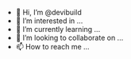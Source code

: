 - 👋 Hi, I’m @devibuild
- 👀 I’m interested in ...
- 🌱 I’m currently learning ...
- 💞️ I’m looking to collaborate on ...
- 📫 How to reach me ...

<!---
devibuild/devibuild is a ✨ special ✨ repository because its `README.md` (this file) appears on your GitHub profile.
You can click the Preview link to take a look at your changes.
--->
